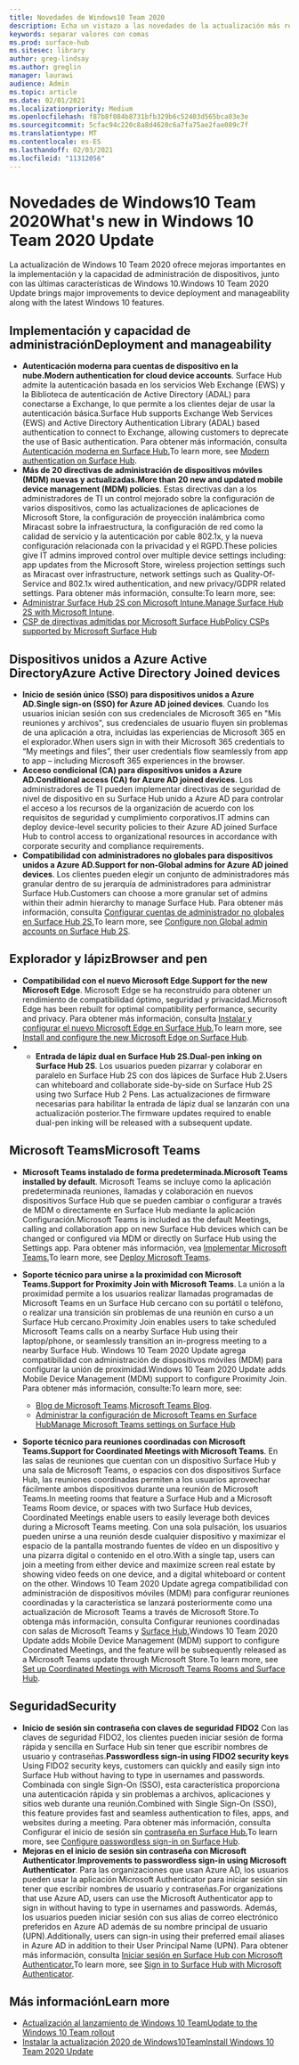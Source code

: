 ```yaml
---
title: Novedades de Windows10 Team 2020
description: Echa un vistazo a las novedades de la actualización más reciente del sistema operativo Surface Hub, Windows 10 Team 2020 Update.
keywords: separar valores con comas
ms.prod: surface-hub
ms.sitesec: library
author: greg-lindsay
ms.author: greglin
manager: laurawi
audience: Admin
ms.topic: article
ms.date: 02/01/2021
ms.localizationpriority: Medium
ms.openlocfilehash: f87b8f084b8731bfb329b6c52403d565bca03e3e
ms.sourcegitcommit: 5cfac94c220c8a8d4620c6a7fa75ae2fae089c7f
ms.translationtype: MT
ms.contentlocale: es-ES
ms.lasthandoff: 02/03/2021
ms.locfileid: "11312056"
---
```

# <span data-ttu-id="b4de1-104">Novedades de Windows10 Team 2020</span><span class="sxs-lookup"><span data-stu-id="b4de1-104">What's new in Windows 10 Team 2020 Update</span></span>

<span data-ttu-id="b4de1-105">La actualización de Windows 10 Team 2020 ofrece mejoras importantes en la implementación y la capacidad de administración de dispositivos, junto con las últimas características de Windows 10.</span><span class="sxs-lookup"><span data-stu-id="b4de1-105">Windows 10 Team 2020 Update brings major improvements to device deployment and manageability along with the latest Windows 10 features.</span></span>

##  <span data-ttu-id="b4de1-106">Implementación y capacidad de administración</span><span class="sxs-lookup"><span data-stu-id="b4de1-106">Deployment and manageability</span></span>

- <span data-ttu-id="b4de1-107">**Autenticación moderna para cuentas de dispositivo en la nube.**</span><span class="sxs-lookup"><span data-stu-id="b4de1-107">**Modern authentication for cloud device accounts**.</span></span> <span data-ttu-id="b4de1-108">Surface Hub admite la autenticación basada en los servicios Web Exchange (EWS) y la Biblioteca de autenticación de Active Directory (ADAL) para conectarse a Exchange, lo que permite a los clientes dejar de usar la autenticación básica.</span><span class="sxs-lookup"><span data-stu-id="b4de1-108">Surface Hub supports Exchange Web Services (EWS) and Active Directory Authentication Library (ADAL) based authentication to connect to Exchange, allowing customers to deprecate the use of Basic authentication.</span></span> <span data-ttu-id="b4de1-109">Para obtener más información, consulta [Autenticación moderna en Surface Hub.](https://docs.microsoft.com/surface-hub/surface-hub-modern-auth)</span><span class="sxs-lookup"><span data-stu-id="b4de1-109">To learn more, see [Modern authentication on Surface Hub](https://docs.microsoft.com/surface-hub/surface-hub-modern-auth).</span></span>
- <span data-ttu-id="b4de1-110">**Más de 20 directivas de administración de dispositivos móviles (MDM) nuevas y actualizadas.**</span><span class="sxs-lookup"><span data-stu-id="b4de1-110">**More than 20 new and updated mobile device management (MDM) policies**.</span></span>      <span data-ttu-id="b4de1-111">Estas directivas dan a los administradores de TI un control mejorado sobre la configuración de varios dispositivos, como las actualizaciones de aplicaciones de Microsoft Store, la configuración de proyección inalámbrica como Miracast sobre la infraestructura, la configuración de red como la calidad de servicio y la autenticación por cable 802.1x, y la nueva configuración relacionada con la privacidad y el RGPD.</span><span class="sxs-lookup"><span data-stu-id="b4de1-111">These policies give IT admins improved control over multiple device settings including: app updates from the Microsoft Store, wireless projection settings such as Miracast over infrastructure, network settings such as Quality-Of-Service and 802.1x wired authentication, and new privacy/GDPR related settings.</span></span> <span data-ttu-id="b4de1-112">Para obtener más información, consulte:</span><span class="sxs-lookup"><span data-stu-id="b4de1-112">To learn more, see:</span></span> 
- <span data-ttu-id="b4de1-113">[Administrar Surface Hub 2S con Microsoft Intune.](surface-hub-2s-manage-intune.md)</span><span class="sxs-lookup"><span data-stu-id="b4de1-113">[Manage Surface Hub 2S with Microsoft Intune](surface-hub-2s-manage-intune.md).</span></span>
- [<span data-ttu-id="b4de1-114">CSP de directivas admitidas por Microsoft Surface Hub</span><span class="sxs-lookup"><span data-stu-id="b4de1-114">Policy CSPs supported by Microsoft Surface Hub</span></span>](https://docs.microsoft.com//windows/client-management/mdm/policy-csps-supported-by-surface-hub)

##  <span data-ttu-id="b4de1-115">Dispositivos unidos a Azure Active Directory</span><span class="sxs-lookup"><span data-stu-id="b4de1-115">Azure Active Directory Joined devices</span></span>

- <span data-ttu-id="b4de1-116">**Inicio de sesión único (SSO) para dispositivos unidos a Azure AD.**</span><span class="sxs-lookup"><span data-stu-id="b4de1-116">**Single sign-on (SSO) for Azure AD joined devices**.</span></span> <span data-ttu-id="b4de1-117">Cuando los usuarios inician sesión con sus credenciales de Microsoft 365 en "Mis reuniones y archivos", sus credenciales de usuario fluyen sin problemas de una aplicación a otra, incluidas las experiencias de Microsoft 365 en el explorador.</span><span class="sxs-lookup"><span data-stu-id="b4de1-117">When users sign in with their Microsoft 365 credentials to “My meetings and files”, their user credentials flow seamlessly from app to app – including Microsoft 365 experiences in the browser.</span></span>
- <span data-ttu-id="b4de1-118">**Acceso condicional (CA) para dispositivos unidos a Azure AD.**</span><span class="sxs-lookup"><span data-stu-id="b4de1-118">**Conditional access (CA) for Azure AD joined devices**.</span></span>       <span data-ttu-id="b4de1-119">Los administradores de TI pueden implementar directivas de seguridad de nivel de dispositivo en su Surface Hub unido a Azure AD para controlar el acceso a los recursos de la organización de acuerdo con los requisitos de seguridad y cumplimiento corporativos.</span><span class="sxs-lookup"><span data-stu-id="b4de1-119">IT admins can deploy device-level security policies to their Azure AD joined Surface Hub to control access to organizational resources in accordance with corporate security and compliance requirements.</span></span>
- <span data-ttu-id="b4de1-120">**Compatibilidad con administradores no globales para dispositivos unidos a Azure AD.**</span><span class="sxs-lookup"><span data-stu-id="b4de1-120">**Support for non-Global admins for Azure AD joined devices**.</span></span> <span data-ttu-id="b4de1-121">Los clientes pueden elegir un conjunto de administradores más granular dentro de su jerarquía de administradores para administrar Surface Hub.</span><span class="sxs-lookup"><span data-stu-id="b4de1-121">Customers can choose a more granular set of admins within their admin hierarchy to manage Surface Hub.</span></span> <span data-ttu-id="b4de1-122">Para obtener más información, consulta [Configurar cuentas de administrador no globales en Surface Hub 2S.](surface-hub-2s-nonglobal-admin.md)</span><span class="sxs-lookup"><span data-stu-id="b4de1-122">To learn more, see [Configure non Global admin accounts on Surface Hub 2S](surface-hub-2s-nonglobal-admin.md).</span></span>


## <span data-ttu-id="b4de1-123">Explorador y lápiz</span><span class="sxs-lookup"><span data-stu-id="b4de1-123">Browser and pen</span></span>

- <span data-ttu-id="b4de1-124">**Compatibilidad con el nuevo Microsoft Edge**.</span><span class="sxs-lookup"><span data-stu-id="b4de1-124">**Support for the new Microsoft Edge**.</span></span> <span data-ttu-id="b4de1-125">Microsoft Edge se ha reconstruido para obtener un rendimiento de compatibilidad óptimo, seguridad y privacidad.</span><span class="sxs-lookup"><span data-stu-id="b4de1-125">Microsoft Edge has been rebuilt for optimal compatibility performance, security and privacy.</span></span> <span data-ttu-id="b4de1-126">Para obtener más información, consulta [Instalar y configurar el nuevo Microsoft Edge en Surface Hub.](https://docs.microsoft.com/surface-hub/surface-hub-install-chromium-edge)</span><span class="sxs-lookup"><span data-stu-id="b4de1-126">To learn more, see [Install and configure the new Microsoft Edge on Surface Hub](https://docs.microsoft.com/surface-hub/surface-hub-install-chromium-edge).</span></span>
- - <span data-ttu-id="b4de1-127">**Entrada de lápiz dual en Surface Hub 2S.**</span><span class="sxs-lookup"><span data-stu-id="b4de1-127">**Dual-pen inking on Surface Hub 2S**.</span></span>   <span data-ttu-id="b4de1-128">Los usuarios pueden pizarrar y colaborar en paralelo en Surface Hub 2S con dos lápices de Surface Hub 2.</span><span class="sxs-lookup"><span data-stu-id="b4de1-128">Users can whiteboard and collaborate side-by-side on Surface Hub 2S using two Surface Hub 2 Pens.</span></span> <span data-ttu-id="b4de1-129">Las actualizaciones de firmware necesarias para habilitar la entrada de lápiz dual se lanzarán con una actualización posterior.</span><span class="sxs-lookup"><span data-stu-id="b4de1-129">The firmware updates required to enable dual-pen inking will be released with a subsequent update.</span></span>

## <span data-ttu-id="b4de1-130">Microsoft Teams</span><span class="sxs-lookup"><span data-stu-id="b4de1-130">Microsoft Teams</span></span>  

- <span data-ttu-id="b4de1-131">**Microsoft Teams instalado de forma predeterminada.**</span><span class="sxs-lookup"><span data-stu-id="b4de1-131">**Microsoft Teams installed by default**.</span></span>        <span data-ttu-id="b4de1-132">Microsoft Teams se incluye como la aplicación predeterminada reuniones, llamadas y colaboración en nuevos dispositivos Surface Hub que se pueden cambiar o configurar a través de MDM o directamente en Surface Hub mediante la aplicación Configuración.</span><span class="sxs-lookup"><span data-stu-id="b4de1-132">Microsoft Teams is included as the default Meetings, calling and collaboration app on new Surface Hub devices which can be changed or configured via MDM or directly on Surface Hub using the Settings app.</span></span> <span data-ttu-id="b4de1-133">Para obtener más información, vea [Implementar Microsoft Teams.](https://docs.microsoft.com/MicrosoftTeams/teams-surface-hub)</span><span class="sxs-lookup"><span data-stu-id="b4de1-133">To learn more, see [Deploy Microsoft Teams](https://docs.microsoft.com/MicrosoftTeams/teams-surface-hub).</span></span>
- <span data-ttu-id="b4de1-134">**Soporte técnico para unirse a la proximidad con Microsoft Teams.**</span><span class="sxs-lookup"><span data-stu-id="b4de1-134">**Support for Proximity Join with Microsoft Teams**.</span></span>  <span data-ttu-id="b4de1-135">La unión a la proximidad permite a los usuarios realizar llamadas programadas de Microsoft Teams en un Surface Hub cercano con su portátil o teléfono, o realizar una transición sin problemas de una reunión en curso a un Surface Hub cercano.</span><span class="sxs-lookup"><span data-stu-id="b4de1-135">Proximity Join enables users to take scheduled Microsoft Teams calls on a nearby Surface Hub using their laptop/phone, or seamlessly transition an in-progress meeting to a nearby Surface Hub.</span></span> <span data-ttu-id="b4de1-136">Windows 10 Team 2020 Update agrega compatibilidad con administración de dispositivos móviles (MDM) para configurar la unión de proximidad.</span><span class="sxs-lookup"><span data-stu-id="b4de1-136">Windows 10 Team 2020 Update adds Mobile Device Management (MDM) support to configure Proximity Join.</span></span> <span data-ttu-id="b4de1-137">Para obtener más información, consulte:</span><span class="sxs-lookup"><span data-stu-id="b4de1-137">To learn more, see:</span></span> 

  - <span data-ttu-id="b4de1-138">[Blog de Microsoft Teams](https://techcommunity.microsoft.com/t5/microsoft-teams-blog/microsoft-teams-devices-for-shared-spaces-july-and-august-update/ba-p/1604833).</span><span class="sxs-lookup"><span data-stu-id="b4de1-138">[Microsoft Teams Blog](https://techcommunity.microsoft.com/t5/microsoft-teams-blog/microsoft-teams-devices-for-shared-spaces-july-and-august-update/ba-p/1604833).</span></span> 
  - [<span data-ttu-id="b4de1-139">Administrar la configuración de Microsoft Teams en Surface Hub</span><span class="sxs-lookup"><span data-stu-id="b4de1-139">Manage Microsoft Teams settings on Surface Hub</span></span>](https://docs.microsoft.com/microsoftteams/rooms/surface-hub-manage-config)

- <span data-ttu-id="b4de1-140">**Soporte técnico para reuniones coordinadas con Microsoft Teams.**</span><span class="sxs-lookup"><span data-stu-id="b4de1-140">**Support for Coordinated Meetings with Microsoft Teams**.</span></span> <span data-ttu-id="b4de1-141">En las salas de reuniones que cuentan con un dispositivo Surface Hub y una sala de Microsoft Teams, o espacios con dos dispositivos Surface Hub, las reuniones coordinadas permiten a los usuarios aprovechar fácilmente ambos dispositivos durante una reunión de Microsoft Teams.</span><span class="sxs-lookup"><span data-stu-id="b4de1-141">In meeting rooms that feature a Surface Hub and a Microsoft Teams Room device, or spaces with two Surface Hub devices, Coordinated Meetings enable users to easily leverage both devices during a Microsoft Teams meeting.</span></span> <span data-ttu-id="b4de1-142">Con una sola pulsación, los usuarios pueden unirse a una reunión desde cualquier dispositivo y maximizar el espacio de la pantalla mostrando fuentes de vídeo en un dispositivo y una pizarra digital o contenido en el otro.</span><span class="sxs-lookup"><span data-stu-id="b4de1-142">With a single tap, users can join a meeting from either device and maximize screen real estate by showing video feeds on one device, and a digital whiteboard or content on the other.</span></span> <span data-ttu-id="b4de1-143">Windows 10 Team 2020 Update agrega compatibilidad con administración de dispositivos móviles (MDM) para configurar reuniones coordinadas y la característica se lanzará posteriormente como una actualización de Microsoft Teams a través de Microsoft Store.To obtenga más información, consulta Configurar reuniones coordinadas con salas de Microsoft Teams y [Surface Hub.](https://docs.microsoft.com/microsoftteams/rooms/coordinated-meetings)</span><span class="sxs-lookup"><span data-stu-id="b4de1-143">Windows 10 Team 2020 Update adds Mobile Device Management (MDM) support to configure Coordinated Meetings, and the feature will be subsequently released as a Microsoft Teams update through Microsoft Store.To learn more, see [Set up Coordinated Meetings with Microsoft Teams Rooms and Surface Hub](https://docs.microsoft.com/microsoftteams/rooms/coordinated-meetings).</span></span>

## <span data-ttu-id="b4de1-144">Seguridad</span><span class="sxs-lookup"><span data-stu-id="b4de1-144">Security</span></span>

- <span data-ttu-id="b4de1-145">**Inicio de sesión sin contraseña con claves de seguridad FIDO2**     Con las claves de seguridad FIDO2, los clientes pueden iniciar sesión de forma rápida y sencilla en Surface Hub sin tener que escribir nombres de usuario y contraseñas.</span><span class="sxs-lookup"><span data-stu-id="b4de1-145">**Passwordless sign-in using FIDO2 security keys**     Using FIDO2 security keys, customers can quickly and easily sign into Surface Hub without having to type in usernames and passwords.</span></span> <span data-ttu-id="b4de1-146">Combinada con single Sign-On (SSO), esta característica proporciona una autenticación rápida y sin problemas a archivos, aplicaciones y sitios web durante una reunión.</span><span class="sxs-lookup"><span data-stu-id="b4de1-146">Combined with Single Sign-On (SSO), this feature provides fast and seamless authentication to files, apps, and websites during a meeting.</span></span> <span data-ttu-id="b4de1-147">Para obtener más información, consulta Configurar el inicio de sesión sin [contraseña en Surface Hub.](https://docs.microsoft.com/surface-hub/surface-hub-2s-phone-authenticate)</span><span class="sxs-lookup"><span data-stu-id="b4de1-147">To learn more, see [Configure passwordless sign-in on Surface Hub](https://docs.microsoft.com/surface-hub/surface-hub-2s-phone-authenticate).</span></span>
- <span data-ttu-id="b4de1-148">**Mejoras en el inicio de sesión sin contraseña con Microsoft Authenticator**.</span><span class="sxs-lookup"><span data-stu-id="b4de1-148">**Improvements to passwordless sign-in using Microsoft Authenticator**.</span></span>  <span data-ttu-id="b4de1-149">Para las organizaciones que usan Azure AD, los usuarios pueden usar la aplicación Microsoft Authenticator para iniciar sesión sin tener que escribir nombres de usuario y contraseñas.</span><span class="sxs-lookup"><span data-stu-id="b4de1-149">For organizations that use Azure AD, users can use the Microsoft Authenticator app to sign in without having to type in usernames and passwords.</span></span> <span data-ttu-id="b4de1-150">Además, los usuarios pueden iniciar sesión con sus alias de correo electrónico preferidos en Azure AD además de su nombre principal de usuario (UPN).</span><span class="sxs-lookup"><span data-stu-id="b4de1-150">Additionally, users can sign-in using their preferred email aliases in Azure AD in addition to their User Principal Name (UPN).</span></span> <span data-ttu-id="b4de1-151">Para obtener más información, consulta [Iniciar sesión en Surface Hub con Microsoft Authenticator.](https://docs.microsoft.com/surface-hub/surface-hub-authenticator-app)</span><span class="sxs-lookup"><span data-stu-id="b4de1-151">To learn more, see [Sign in to Surface Hub with Microsoft Authenticator](https://docs.microsoft.com/surface-hub/surface-hub-authenticator-app).</span></span>


## <span data-ttu-id="b4de1-152">Más información</span><span class="sxs-lookup"><span data-stu-id="b4de1-152">Learn more</span></span>

- [<span data-ttu-id="b4de1-153">Actualización al lanzamiento de Windows 10 Team</span><span class="sxs-lookup"><span data-stu-id="b4de1-153">Update to the Windows 10 Team rollout</span></span>](https://techcommunity.microsoft.com/t5/surface-it-pro-blog/update-to-the-windows-10-team-rollout/ba-p/1669655)
- [<span data-ttu-id="b4de1-154">Instalar la actualización 2020 de Windows10Team</span><span class="sxs-lookup"><span data-stu-id="b4de1-154">Install Windows 10 Team 2020 Update</span></span>](surface-hub-2020-update.md)  
 